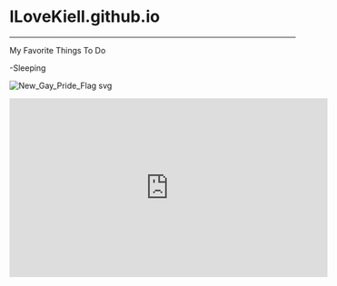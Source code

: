 # ILoveKiell.github.io
----
My Favorite Things To Do

-Sleeping

![New_Gay_Pride_Flag svg](https://user-images.githubusercontent.com/118425546/202376512-0df39260-f1cb-4db6-9214-61025f4bbce1.png)

<iframe width="560" height="315" src="https://www.youtube.com/embed/kX3nB4PpJko" title="YouTube video player" frameborder="0" allow="accelerometer; autoplay; clipboard-write; encrypted-media; gyroscope; picture-in-picture" allowfullscreen></iframe>
